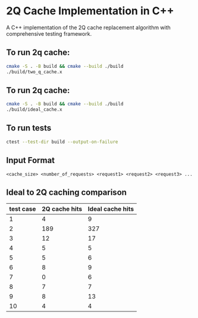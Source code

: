 # 2Q Cache Implementation in C++

A C++ implementation of the 2Q cache replacement algorithm with comprehensive testing framework.

## To run 2q cache:

```bash
cmake -S . -B build && cmake --build ./build
./build/two_q_cache.x
```

## To run 2q cache:

```bash
cmake -S . -B build && cmake --build ./build
./build/ideal_cache.x
```

## To run tests
```bash
ctest --test-dir build --output-on-failure
```

## Input Format
```
<cache_size> <number_of_requests> <request1> <request2> <request3> ...
```
## Ideal to 2Q caching comparison

test case | 2Q cache hits | Ideal cache hits |
|-------- | -------------- | ---------------- |
| 1       |       4        |       9          |
| 2       |       189      |       327        |
| 3       |       12       |       17         |
| 4       |       5        |       5          |
| 5       |       5        |       6          |
| 6       |       8        |       9          |
| 7       |       0        |       6          |
| 8       |       7        |       7          |
| 9       |       8        |       13         |
| 10      |       4        |       4          |